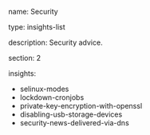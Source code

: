 name: Security

type: insights-list

description: Security advice.

section: 2

insights:
  - selinux-modes
  - lockdown-cronjobs
  - private-key-encryption-with-openssl
  - disabling-usb-storage-devices
  - security-news-delivered-via-dns
